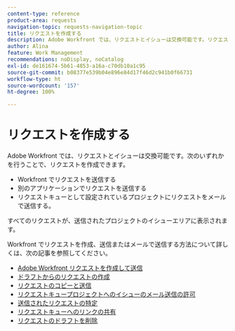 ```yaml
---
content-type: reference
product-area: requests
navigation-topic: requests-navigation-topic
title: リクエストを作成する
description: Adobe Workfront では、リクエストとイシューは交換可能です。リクエストを作成するには、Workfront でリクエストを送信するか、別のアプリケーションでリクエストを送信するか、リクエストキューとして設定されているプロジェクトにリクエストをメールで送信します。
author: Alina
feature: Work Management
recommendations: noDisplay, noCatalog
exl-id: de161674-5b61-4853-a16a-c70db10a1c95
source-git-commit: b08377e539b04e896e84d17f46d2c941b0f66731
workflow-type: ht
source-wordcount: '157'
ht-degree: 100%

---
```


# リクエストを作成する

<!--
{{highlighted-preview}}
-->

Adobe Workfront では、リクエストとイシューは交換可能です。次のいずれかを行うことで、リクエストを作成できます。

* Workfront でリクエストを送信する
* 別のアプリケーションでリクエストを送信する
* リクエストキューとして設定されているプロジェクトにリクエストをメールで送信する。

すべてのリクエストが、送信されたプロジェクトのイシューエリアに表示されます。

Workfront でリクエストを作成、送信またはメールで送信する方法について詳しくは、次の記事を参照してください。

* [Adobe Workfront リクエストを作成して送信](../../../manage-work/requests/create-requests/create-submit-requests.md)
* [ドラフトからのリクエストの作成](../../../manage-work/requests/create-requests/create-requests-from-drafts.md)
* [リクエストのコピーと送信](../../../manage-work/requests/create-requests/copy-and-submit-requests.md)
* [リクエストキュープロジェクトへのイシューのメール送信の許可](../../../manage-work/requests/create-requests/enable-email-issues-into-projects.md)
* [送信されたリクエストの特定](../../../manage-work/requests/create-requests/locate-submitted-requests.md)
* [リクエストキューへのリンクの共有](../../../manage-work/requests/create-requests/share-link-to-request-queue.md)
* [リクエストのドラフトを削除](../../../manage-work/requests/create-requests/delete-request-draft.md)
